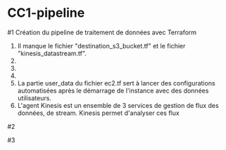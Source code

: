 # CC1-pipeline

#1 Création du pipeline de traitement de données avec Terraform
1. Il manque le fichier "destination_s3_bucket.tf" et le fichier "kinesis_datastream.tf".
2. 
3. 
4. 
5. La partie user_data du fichier ec2.tf sert à lancer des configurations automatisées après le démarrage de l'instance avec des données utilisateurs.
6. L'agent Kinesis est un ensemble de 3 services de gestion de flux des données, de stream. Kinesis permet d'analyser ces flux  


#2


#3
